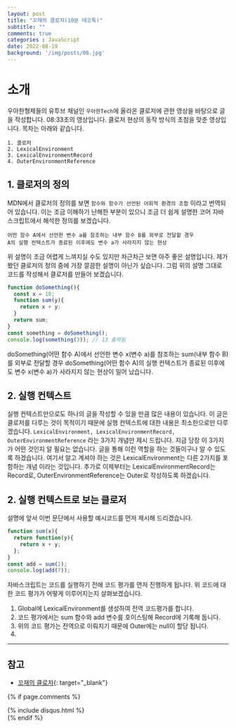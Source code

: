 ```yaml
---
layout: post
title: "꼬재의 클로저(10분 테코톡)"
subtitle: ""
comments: true
categories : JavaScript
date: 2022-08-19
background: '/img/posts/06.jpg'
---
```


# 소개
우아한형제들의 유투브 채널인 `우아한Tech`에 올라온 클로저에 관한 영상을 바탕으로 글을 작성합니다.
08:33초의 영상입니다.
클로저 현상의 동작 방식의 초첨을 맞춘 영상입니다.
목차는 아래와 같습니다.
```
1. 클로저
2. LexicalEnvironment
3. LexicalEnvironmentRecord
4. OuterEnvironmentReference
```

## 1. 클로저의 정의
MDN에서 클로저의 정의를 보면 `함수와 함수가 선언된 어휘적 환경의 조합` 이라고 번역되어 있습니다.
이는 조금 이해하기 난해한 부분이 있으니 조금 더 쉽게 설명한 코어 자바스크립트에서 해석한 정의를 보겠습니다.
```
어떤 함수 A에서 선언한 변수 a를 참조하는 내부 함수 B를 외부로 전달할 경우
A의 실행 컨텍스트가 종료된 이후에도 변수 a가 사라지지 않는 현상
```
위 설명이 조금 어렵게 느껴지실 수도 있지만 차근차근 보면 아주 좋은 설명입니다.
제가 봤던 클로저의 정의 중에 가장 깔끔한 설명이 아닌가 싶습니다.
그럼 위의 설명 그대로 코드를 작성해서 클로저를 만들어 보겠습니다.
```javascript
function doSomething(){
  const x = 10;
  function sum(y){
    return x + y;
  }
  return sum;
}
const something = doSomething();
console.log(something(3)); // 13 출력됨
```
doSomething(어떤 함수 A)에서 선언한 변수 x(변수 a)를 참조하는 sum(내부 함수 B)를 외부로 전달할 경우
doSomething(어떤 함수 A)의 실행 컨텍스트가 종료된 이후에도 변수 x(변수 a)가 사라지지 않는 현상이 일어 났습니다.

## 2. 실행 컨텍스트
실행 컨텍스트만으로도 하나의 글을 작성할 수 있을 만큼 많은 내용이 있습니다.
이 글은 클로저를 다루는 것이 목적이기 때문에 실행 컨텍스트에 대한 내용은 최소한으로만 다루겠습니다.
`LexicalEnvironment, LexicalEnvironmentRecord, OuterEnvironmentReference` 라는 3가지 개념만 제시 드립니다.
지금 당장 이 3가지가 어떤 것인지 알 필요는 없습니다.
글을 통해 이런 역할을 하는 것들이구나 알 수 있도록 하겠습니다.
여기서 알고 계셔야 하는 것은 LexicalEnvironment는 다른 2가지를 포함하는 개념 이라는 것입니다.
추가로 이제부터는 LexicalEnvironmentRecord는 Record로, OuterEnvironmentReference는 Outer로 작성하도록 하겠습니다.

## 2. 실행 컨텍스트로 보는 클로저
설명에 앞서 이번 문단에서 사용할 예시코드를 먼저 제시해 드리겠습니다.
```javascript
function sum(x){
  return function(y){
    return x + y;
  };
}
const add = sum(2);
console.log(add(7));
```

자바스크립트는 코드를 실행하기 전에 코드 평가를 먼저 진행하게 됩니다.
위 코드에 대한 코드 평가가 어떻게 이루어지는지 살펴보겠습니다.
1. Global에 LexicalEnvironment를 생성하여 전역 코드평가를 합니다.
2. 코드 평가에서는 sum 함수와 add 변수를 호이스팅해 Record에 기록해 둡니다.
3. 위의 코드 평가는 전역으로 이뤄지기 때문에 Outer에는 null이 할당 됩니다.
4. 







---
## 참고
- [꼬재의 클로저](https://m.youtube.com/watch?v=PJjPVfQO61o){: target="_blank"}


{% if page.comments %}
<div id="post-disqus" class="container">
{% include disqus.html %}
</div>
{% endif %}
